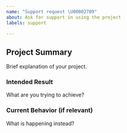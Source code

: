 ```yaml
---
name: "Support request \U00002709"
about: Ask for support in using the project
labels: support

---
```


## Project Summary
Brief explanation of your project.

### Intended Result
What are you trying to achieve?

### Current Behavior (if relevant)
What is happening instead?

